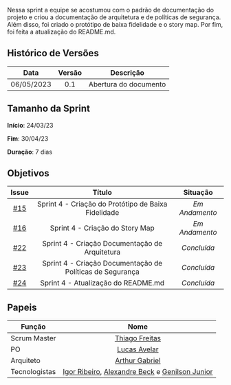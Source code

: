 Nessa sprint a equipe se acostumou com o padrão de documentação do projeto e criou a documentação de arquitetura e de políticas de segurança. Além disso, foi criado o protótipo de baixa fidelidade e o story map. Por fim, foi feita a atualização do README.md.


## Histórico de Versões

|    Data    | Versão |       Descrição       |
| :--------: | :----: | :-------------------: |
| 06/05/2023 |  0.1   | Abertura do documento |

## Tamanho da Sprint

**Início**: 24/03/23

**Fim**: 30/04/23

**Duração**: 7 dias

## Objetivos

|                            Issue                             |              Título               |                    Situação                     |
| :----------------------------------------------------------: | :-------------------------------: | :-------------------------------------------------: |
| [#15](https://github.com/fga-eps-mds/2023.1-GuiaUnB/issues/3) | Sprint 4 - Criação do Protótipo de Baixa Fidelidade | _Em Andamento_ |
| [#16](https://github.com/fga-eps-mds/2023.1-GuiaUnB/issues/1) |  Sprint 4 - Criação do Story Map  | _Em Andamento_ |
| [#22](https://github.com/fga-eps-mds/2023.1-GuiaUnB/issues/3) | Sprint 4 - Criação Documentação de Arquitetura | _Concluída_ |
| [#23](https://github.com/fga-eps-mds/2023.1-GuiaUnB/issues/3) | Sprint 4 - Criação Documentação de Políticas de Segurança | _Concluída_ |
| [#24](https://github.com/fga-eps-mds/2023.1-GuiaUnB/issues/3) | Sprint 4 - Atualização do README.md | _Concluída_ |


## Papeis

| Função        |                                                                           Nome                                                                            |
| ------------- | :-------------------------------------------------------------------------------------------------------------------------------------------------------: |
| Scrum Master  |                                                    [Thiago Freitas](https://github.com/thiagorfreitas)                                                    |
| PO            |                                                    [Lucas Avelar](https://github.com/LucasAvelar2711)                                                     |
| Arquiteto     |                                                    [Arthur Gabriel](https://github.com/ArthurGabrieel)                                                    |
| Tecnologistas | [Igor Ribeiro](https://github.com/igor-ribeir0), [Alexandre Beck](https://github.com/zzzBECK) e [Genilson Junior](https://github.com/GenilsonJunior99006) |